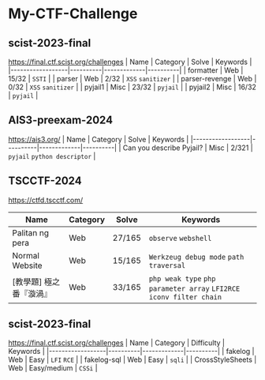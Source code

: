 # My-CTF-Challenge

## scist-2023-final

https://final.ctf.scist.org/challenges
| Name | Category | Solve | Keywords |
|------------------|----------|-------------|----------|
| formatter | Web | 15/32 | `SSTI` |
| parser | Web | 2/32 | `XSS` `sanitizer` |
| parser-revenge | Web | 0/32 | `XSS` `sanitizer` |
| pyjail1 | Misc | 23/32 | `pyjail` |
| pyjail2 | Misc | 16/32 | `pyjail` |

## AIS3-preexam-2024

https://ais3.org/
| Name | Category | Solve | Keywords |
|------------------|----------|-------------|----------|
| Can you describe Pyjail? | Misc | 2/321 | `pyjail` `python descriptor` |

## TSCCTF-2024
https://ctfd.tscctf.com/

| Name | Category | Solve | Keywords |
|------------------|----------|-------------|----------|
| Palitan ng pera | Web | 27/165 | `observe` `webshell` |
|  Normal Website| Web | 15/165 | `Werkzeug debug mode` `path traversal` |
| [教學題] 極之番『漩渦』 | Web | 33/165| `php weak type` `php parameter array` `LFI2RCE` `iconv filter chain`|

## scist-2023-final

https://final.ctf.scist.org/challenges
| Name | Category | Difficulty | Keywords |
|------------------|----------|-------------|----------|
| fakelog | Web | Easy | `LFI` `RCE` |
| fakelog-sql | Web | Easy | `sqli` |
| CrossStyleSheets | Web | Easy/medium | `CSSi` |
